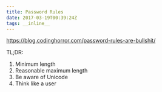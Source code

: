 ```yaml
---
title: Password Rules
date: 2017-03-19T00:39:24Z
tags: __inline__
---
```


https://blog.codinghorror.com/password-rules-are-bullshit/

TL;DR:

1. Minimum length
1. Reasonable maximum length
1. Be aware of Unicode
1. Think like a user

